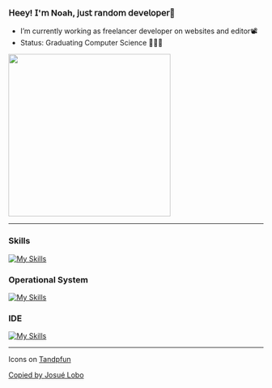 ### 𝖧𝖾𝖾𝗒! 𝖨'𝗆 Noah, 𝗃𝗎𝗌𝗍 𝗋𝖺𝗇𝖽𝗈𝗆 𝖽𝖾𝗏𝖾𝗅𝗈𝗉𝖾𝗋🌱


- I’m currently working as freelancer developer on websites and editor📽
- Status: Graduating Computer Science 👨🏻‍💻

<img width="320px" src="https://github-readme-stats.vercel.app/api/top-langs/?username=Solamento02&layout=compact&langs_count=7&theme=panda" />

<hr>

<h3>Skills</h3>
<p align="left">
  
[![My Skills](https://skillicons.dev/icons?i=html,css,js,nodejs,py,discordjs,wordpress,react)](https://skillicons.dev)


<h3>Operational System</h3>
<p align="left">
  
[![My Skills](https://skillicons.dev/icons?i=linux,windows)](https://skillicons.dev)


<h3>IDE</h3>
<p align="left">

[![My Skills](https://skillicons.dev/icons?i=vscode,sublime)](https://skillicons.dev)


<hr>

<p>Icons on <a href="https://github.com/tandpfun/skill-icons"</a>Tandpfun</p>
<p>Copied by <a href="https://github.com/RoyMusthang">Josué Lobo</a></p>
